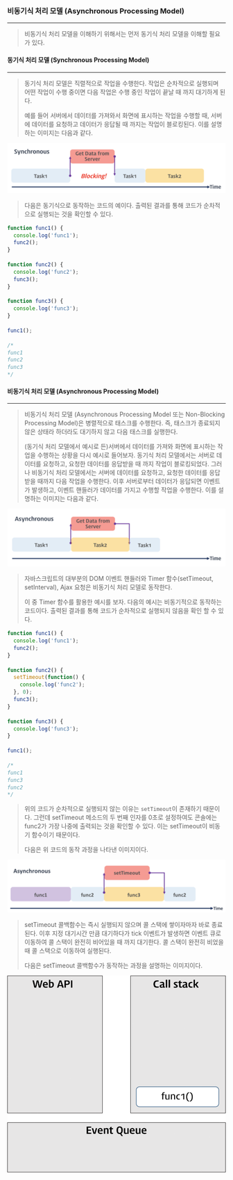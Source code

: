 ### 비동기식 처리 모델 (Asynchronous Processing Model)

------

> 비동기식 처리 모델을 이해하기 위해서는 먼저 동기식 처리 모델을 이해할 필요가 있다.





#### 동기식 처리 모델 (Synchronous Processing Model)

------

> 동기식 처리 모델은 직렬적으로 작업을 수행한다. 작업은 순차적으로 실행되며 어떤 작업이 수행 중이면 다음 작업은 수행 중인 작업이 끝날 때 까지 대기하게 된다. 
>
> 예를 들어 서버에서 데이터를 가져와서 화면에 표시하는 작업을 수행할 때, 서버에 데이터를 요청하고 데이터가 응답될 때 까지는 작업이 블로킹된다.  이를 설명하는 이미지는 다음과 같다.

![example_1](./image/js_29_1.png)

> 다음은 동기식으로 동작하는 코드의 예이다. 출력된 결과를 통해 코드가 순차적으로 실행되는 것을 확인할 수 있다.

```javascript
function func1() {
  console.log('func1');
  func2();
}

function func2() {
  console.log('func2');
  func3();
}

function func3() {
  console.log('func3');
}

func1();

/*
func1
func2
func3
*/
```





#### 비동기식 처리 모델 (Asynchronous Processing Model)

------

> 비동기식 처리 모델 (Asynchronous Processing Model 또는 Non-Blocking Processing Model)은 병렬적으로 태스크를 수행한다. 즉, 태스크가 종료되지 않은 상태라 하더라도 대기하지 않고 다음 태스크를 실행한다. 
>
> (동기식 처리 모델에서 예시로 든)서버에서 데이터를 가져와 화면에 표시하는 작업을 수행하는 상황을 다시 예시로 들어보자. 동기식 처리 모델에서는 서버로 데이터를 요청하고, 요청한 데이터를 응답받을 때 까지 작업이 블로킹되었다. 그러나 비동기식 처리 모델에서는 서버에 데이터를 요청하고, 요청한 데이터를 응답받을 때까지 다음 작업을 수행한다. 이후 서버로부터 데이터가 응답되면 이벤트가 발생하고, 이벤트 핸들러가 데이터를 가지고 수행할 작업을 수행한다. 이를 설명하는 이미지는 다음과 같다.

![example_1](./image/js_29_2.png)

> 자바스크립트의 대부분의 DOM 이벤트 핸들러와 Timer 함수(setTimeout, setInterval), Ajax 요청은 비동기식 처리 모델로 동작한다.
>
> 이 중 Timer 함수를 활용한 예시를 보자. 다음의 예시는 비동기적으로 동작하는 코드이다. 출력된 결과를 통해 코드가 순차적으로 실행되지 않음을 확인 할 수 있다.

```javascript
function func1() {
  console.log('func1');
  func2();
}

function func2() {
  setTimeout(function() {
    console.log('func2');
  }, 0);
  func3();
}

function func3() {
  console.log('func3');
}

func1();

/*
func1
func3
func2
*/
```

> 위의 코드가 순차적으로 실행되지 않는 이유는 `setTimeout`이 존재하기 때문이다. 그런데 setTimeout 메소드의 두 번째 인자를 0초로 설정하여도 콘솔에는 func2가 가장 나중에 출력되는 것을 확인할 수 있다. 이는 setTimeout이 비동기 함수이기 때문이다.
>
> 다음은 위 코드의 동작 과정을 나타낸 이미지이다.

![example_3](./image/js_29_3.png)

> setTimeout 콜백함수는 즉시 실행되지 않으며 콜 스택에 쌓이자마자 바로 종료된다. 이후 지정 대기시간 만큼 대기하다가 tick 이벤트가 발생하면 이벤트 큐로 이동하여 콜 스택이 완전히 비어있을 때 까지 대기한다. 콜 스택이 완전히 비었을 때 콜 스택으로 이동하여 실행된다.
>
> 다음은 setTimeout 콜백함수가 동작하는 과정을 설명하는 이미지이다.

![example_4](./image/js_29_4.gif)


